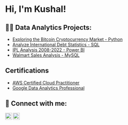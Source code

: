 <h1>Hi, I'm Kushal!</h1>

<h2>👨‍💻 Data Analytics Projects:</h2>


  - [Exploring the Bitcoin Cryptocurrency Market - Python](https://github.com/kushalasrani/ExploreBitcoinCryptocurrency)
  - [Analyze International Debt Statistics - SQL](https://github.com/kushalasrani/Analyze-International-Debt/tree/main)
  - [IPL Analysis 2008-2022 - Power BI](https://github.com/kushalasrani/IPLAnalysis)
  - [Walmart Sales Analysis - MySQL](https://github.com/kushalasrani/IPLAnalysis)

  <h2> Certifications </h2>
  
  - [AWS Certified Cloud Practitioner](https://drive.google.com/file/d/13zQ5lO2r9IaDfdIxWR8M3oZVVjNNxob1/view?usp=drive_link)
  - [Google Data Analytics Professional](https://drive.google.com/file/d/1eCb5FYnC7Uh9QZ_G2FueKVwSrNdf_7Sw/view?usp=drive_link)
  
  

<h2> 🤳 Connect with me:</h2>

[<img align="left" alt="KushalAsrani | LinkedIn" width="22px" src="https://cdn.jsdelivr.net/npm/simple-icons@v3/icons/linkedin.svg" />][linkedin]
[<img align="left" alt="KushalAsrani | Instagram" width="22px" src="https://cdn.jsdelivr.net/npm/simple-icons@v3/icons/instagram.svg" />][instagram]

[instagram]: https://www.instagram.com/kushalasrani/
[linkedin]: https://www.linkedin.com/in/kushal-asrani/

<!--
**joshmadakor1/joshmadakor1** is a ✨ _special_ ✨ repository because its `README.md` (this file) appears on your GitHub profile.

Here are some ideas to get you started:

- 🔭 I’m currently working on ...
- 🌱 I’m currently learning ...
- 👯 I’m looking to collaborate on ...
- 🤔 I’m looking for help with ...
- 💬 Ask me about ...
- 📫 How to reach me: ...
- 😄 Pronouns: ...
- ⚡ Fun fact: ...
-->
